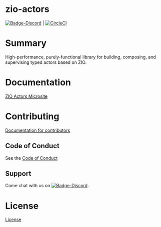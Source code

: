 # zio-actors

[![Badge-Discord]][Link-Discord] | [![CircleCI](https://circleci.com/gh/zio/zio-actors/tree/master.svg?style=svg)](https://circleci.com/gh/zio/zio-actors/tree/master)

# Summary
High-performance, purely-functional library for building, composing, and supervising typed actors based on ZIO.

# Documentation
[ZIO Actors Microsite](https://zio.github.io/zio-actors/)

# Contributing
[Documentation for contributors](https://zio.github.io/zio-actors/docs/about/about_contributing)

## Code of Conduct

See the [Code of Conduct](https://zio.github.io/zio-actors/docs/about/about_coc)

## Support

Come chat with us on [![Badge-Discord]][Link-Discord].


# License
[License](LICENSE)

[Link-Discord]: https://discord.gg/2ccFBr4 "Discord"
[Badge-Discord]: https://img.shields.io/discord/629491597070827530?logo=discord "chat on discord"
